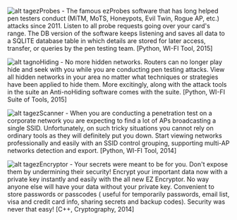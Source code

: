 


![alt tag](https://raw.githubusercontent.com/ezzeldinadel/projects/branch/path/to/img.png)ezProbes - The famous ezProbes software that has long helped pen testers conduct (MiTM, MoTS, Honeypots, Evil Twin, Rogue AP, etc.) attacks since 2011. Listen to all probe requests going over your card's range. The DB version of the software keeps listening and saves all data to a SQLITE database table in which details are stored for later access, transfer, or queries by the pen testing team.
[Python, WI-FI Tool, 2015]








![alt tag](https://raw.githubusercontent.com/ezzeldinadel/projects/branch/path/to/img.png)noHiding - No more hidden networks. Routers can no longer play hide and seek with you while you are conducting pen testing attacks. View all hidden networks in your area no matter what techniques or strategies have been applied to hide them. More excitingly, along with the attack tools in the suite an Anti-noHiding software comes with the suite.
[Python, WI-FI Suite of Tools, 2015]






![alt tag](https://raw.githubusercontent.com/ezzeldinadel/projects/branch/path/to/img.png)ezScanner - When you are conducting a penetration test on a corporate network you are expecting to find a lot of APs broadcasting a single SSID. Unfortunately, on such tricky situations you cannot rely on ordinary tools as they will definitely put you down. Start viewing networks professionally and easily with an SSID control grouping, supporting multi-AP networks detection and export.
[Python, WI-FI Tool, 2014]




![alt tag](https://raw.githubusercontent.com/ezzeldinadel/projects/branch/path/to/img.png)ezEncryptor - Your secrets were meant to be for you. Don't expose them by undermining their security! Encrypt your important data now with a private key instantly and easily with the all new EZ Encryptor. No way anyone else will have your data without your private key. Convenient to store passwords or passcodes ( useful for temporarily passwords, email list, visa and credit card info, sharing secrets and backup codes). Security was never that easy!
[C++, Cryptography, 2014]
